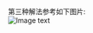 第三种解法参考如下图片:<br>
![Image text](https://github.com/itzzuli/LeetCode/blob/master/images/rotateArray.png)
